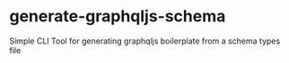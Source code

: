 # generate-graphqljs-schema
Simple CLI Tool for generating graphqljs boilerplate from a schema types file
